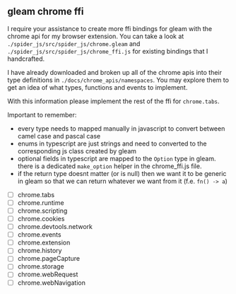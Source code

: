 
## gleam chrome ffi

I require your assistance to create more ffi bindings for gleam with the chrome api for my browser extension.
You can take a look at `./spider_js/src/spider_js/chrome.gleam` and `./spider_js/src/spider_js/chrome_ffi.js` for existing bindings that I handcrafted.

I have already downloaded and broken up all of the chrome apis into their type definitions in `./docs/chrome_apis/namespaces`.
You may explore them to get an idea of what types, functions and events to implement.

With this information please implement the rest of the ffi for `chrome.tabs`.

Important to remember:
- every type needs to mapped manually in javascript to convert between camel case and pascal case
- enums in typescript are just strings and need to converted to the corresponding js class created by gleam
- optional fields in typescript are mapped to the `Option` type in gleam. there is a dedicated `make_option` helper in the chrome_ffi.js file.
- if the return type doesnt matter (or is null) then we want it to be generic in gleam so that we can return whatever we want from it (f.e. `fn() -> a`)

- [ ] chrome.tabs
- [ ] chrome.runtime
- [ ] chrome.scripting
- [ ] chrome.cookies
- [ ] chrome.devtools.network
- [ ] chrome.events
- [ ] chrome.extension
- [ ] chrome.history
- [ ] chrome.pageCapture
- [ ] chrome.storage
- [ ] chrome.webRequest
- [ ] chrome.webNavigation
